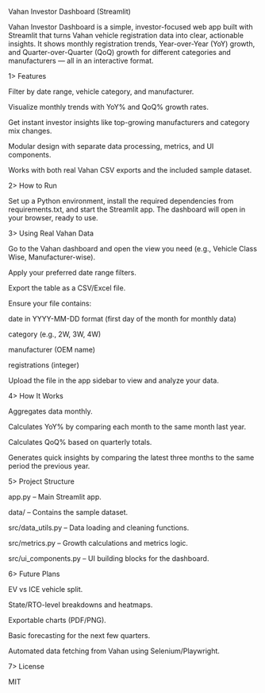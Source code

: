 Vahan Investor Dashboard (Streamlit)

Vahan Investor Dashboard is a simple, investor-focused web app built with Streamlit that turns Vahan vehicle registration data into clear, actionable insights.
It shows monthly registration trends, Year-over-Year (YoY) growth, and Quarter-over-Quarter (QoQ) growth for different categories and manufacturers — all in an interactive format.

1> Features

Filter by date range, vehicle category, and manufacturer.

Visualize monthly trends with YoY% and QoQ% growth rates.

Get instant investor insights like top-growing manufacturers and category mix changes.

Modular design with separate data processing, metrics, and UI components.

Works with both real Vahan CSV exports and the included sample dataset.

2> How to Run

Set up a Python environment, install the required dependencies from requirements.txt, and start the Streamlit app.
The dashboard will open in your browser, ready to use.

3> Using Real Vahan Data

Go to the Vahan dashboard and open the view you need (e.g., Vehicle Class Wise, Manufacturer-wise).

Apply your preferred date range filters.

Export the table as a CSV/Excel file.

Ensure your file contains:

date in YYYY-MM-DD format (first day of the month for monthly data)

category (e.g., 2W, 3W, 4W)

manufacturer (OEM name)

registrations (integer)

Upload the file in the app sidebar to view and analyze your data.

4> How It Works

Aggregates data monthly.

Calculates YoY% by comparing each month to the same month last year.

Calculates QoQ% based on quarterly totals.

Generates quick insights by comparing the latest three months to the same period the previous year.

5> Project Structure

app.py – Main Streamlit app.

data/ – Contains the sample dataset.

src/data_utils.py – Data loading and cleaning functions.

src/metrics.py – Growth calculations and metrics logic.

src/ui_components.py – UI building blocks for the dashboard.

6> Future Plans

EV vs ICE vehicle split.

State/RTO-level breakdowns and heatmaps.

Exportable charts (PDF/PNG).

Basic forecasting for the next few quarters.

Automated data fetching from Vahan using Selenium/Playwright.

7> License

MIT
